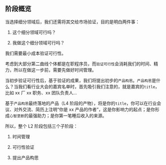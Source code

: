 ## 阶段概览

当选择细分领域后，我们还需将其交给市场验证，目的是明白两件事：

1. 这个细分领域可行吗？

2. 我做这个细分领域可行吗？

我们需要最小成本验证可行性。

考虑到大部分第二曲线个体都是在职程序员，而`验证可行性`会消耗我们的时间、精力，所以在做这一步前，需要先做好时间管理。

当初步验证可行性后，基于验证的成果，我们将提出初步的`产品构思`。`产品构思`是什么？当我们看行业大会的嘉宾名单时，首先吸引我们注意的，就是嘉宾的`title`，比如 xx 厂 xx 职务、xx 团队负责人...

基于`产品构思`最终落地的产品（L4 阶段的产物），将是你的`title`，你可以在行业会议、对外交流、简历上注明“你是 xx 产品的作者”，这是你影响力的起点；是你形成`心智垄断`的最强助力；是你第一笔睡后收入的来源。

所以，整个 L2 阶段包括三个子阶段：

1. 时间管理

2. 可行性验证

3. 提出产品构思

